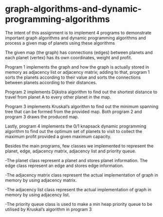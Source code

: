 # graph-algorithms-and-dynamic-programming-algorithms
The intent of this assignment is to implement 4 programs to demonstrate important graph algorithms and dynamic programming algorithms and process a given map of planets using these algorithms

The given map (the graph) has connections (edges) between planets and each planet
(vertex) has its own coordinates, weight and profit.

Program 1 implements the graph and how the
graph is actually stored in memory as adjacency list or adjacency matrix; adding to that, program 1
sorts the planets according to their value and sorts the connections between planets according to
their distances.

Program 2 implements Dijkstra algorithm to find out the shortest distance to travel
from planet A to every other planet in the map. 

Program 3 implements Kruskal’s algorithm to find
out the minimum spanning tree that can be formed from the provided map. Both program 2 and
program 3 draws the produced map. 


Lastly, program 4 implements the 0/1 knapsack dynamic
programming algorithm to find out the optimum set of planets to visit to collect the maximum profit
provided a given maximum capacity. 

Besides the main programs, few classes we implemented to
represent the planet, edge, adjacency matrix, adjacency list and priority queue. 

  -The planet class represent a planet and stores planet information. The edge class represent an edge and stores
   edge information. 

  -The adjacency matrix class represent the actual implementation of graph in
   memory by using adjacency matrix. 

  -The adjacency list class represent the actual implementation of
   graph in memory by using adjacency list. 

  -The priority queue class is used to make a min heap
   priority queue to be utilised by Kruskal’s algorithm in program 3
